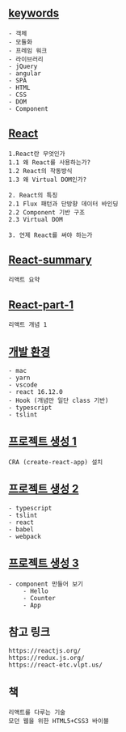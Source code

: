 ## [keywords](Keywords.md)
```
- 객체
- 모듈화
- 프레임 워크
- 라이브러리
- jQuery
- angular
- SPA
- HTML
- CSS
- DOM
- Component
```

## [React](React.md)
```
1.React란 무엇인가
1.1 왜 React를 사용하는가?
1.2 React의 작동방식
1.3 왜 Virtual DOM인가?

2. React의 특징
2.1 Flux 패턴과 단방향 데이터 바인딩
2.2 Component 기반 구조
2.3 Virtual DOM

3. 언제 React를 써야 하는가
```
## [React-summary](react-summary.md)
```
리액트 요약
```
## [React-part-1](react-part-1.md)
```
리액트 개념 1
```

## [개발 환경](DevEnv.md)
```
- mac
- yarn
- vscode
- react 16.12.0
- Hook (개념만 일단 class 기반)
- typescript
- tslint
```

## [프로젝트 생성 1](Install.md)
```
CRA (create-react-app) 설치
```

## [프로젝트 생성 2](Package.md)
```
- typescript
- tslint
- react
- babel
- webpack
```

## [프로젝트 생성 3](Content.md)
```
- component 만들어 보기
    - Hello
    - Counter
    - App
```

## 참고 링크
```
https://reactjs.org/
https://redux.js.org/
https://react-etc.vlpt.us/
```

## 책
```
리액트를 다루는 기술
모던 웹을 위한 HTML5+CSS3 바이블
```
